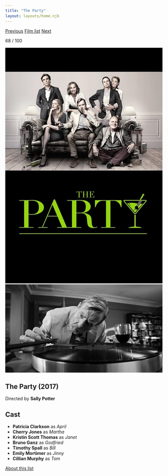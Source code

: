 ```yaml
---
title: "The Party"
layout: layouts/home.njk
---
```


<nav class="films">
  <a class="prev" href="../maudie">Previous</a>
  <a href="../">Film list</a>
  <a class="next" href="../lucky">Next</a>
</nav>

<p>68 / 100</p>

<article class="film">
  <img class="poster" src="../films/posters/the-party.jpg" alt="">
  <img class="backdrop" src="../films/backdrops/the-party.jpg" alt="">

  <h1>The Party (2017)</h1>

  <p class="director">
    Directed by <strong>Sally Potter</strong>
  </p>


  <h2>
    Cast
  </h2>
  <ul>
    <li><strong>Patricia Clarkson</strong> as <em>April</em></li>
<li><strong>Cherry Jones</strong> as <em>Martha</em></li>
<li><strong>Kristin Scott Thomas</strong> as <em>Janet</em></li>
<li><strong>Bruno Ganz</strong> as <em>Godfried</em></li>
<li><strong>Timothy Spall</strong> as <em>Bill</em></li>
<li><strong>Emily Mortimer</strong> as <em>Jinny</em></li>
<li><strong>Cillian Murphy</strong> as <em>Tom</em></li>
  </ul>
</article>
<footer>
  <a href="../about">About this list</a>
</footer>
